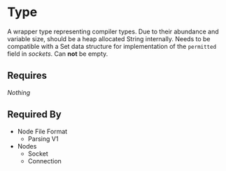# Type

A wrapper type representing compiler types. Due to their abundance and variable size, should be a heap allocated String internally. Needs to be compatible with a Set data structure for implementation of the `permitted` field in *sockets*. Can **not** be empty.

## Requires

*Nothing*

## Required By

- Node File Format
    - Parsing V1
- Nodes
    - Socket
    - Connection

